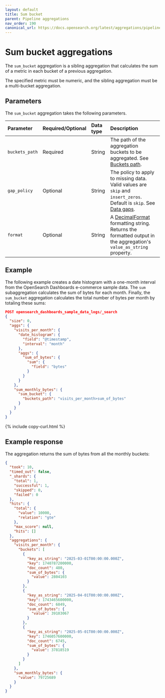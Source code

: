 ```yaml
---
layout: default
title: Sum bucket
parent: Pipeline aggregations
nav_order: 190
canonical_url: https://docs.opensearch.org/latest/aggregations/pipeline/sum-bucket/
---
```


# Sum bucket aggregations

The `sum_bucket` aggregation is a sibling aggregation that calculates the sum of a metric in each bucket of a previous aggregation.

The specified metric must be numeric, and the sibling aggregation must be a multi-bucket aggregation.

## Parameters

The `sum_bucket` aggregation takes the following parameters.

| Parameter             | Required/Optional | Data type       | Description |
| :--                   | :--               |  :--            | :--         |
| `buckets_path`        | Required          | String          | The path of the aggregation buckets to be aggregated. See [Buckets path]({{site.url}}{{site.baseurl}}/aggregations/pipeline/index#buckets-path). |
| `gap_policy`          | Optional          | String          | The policy to apply to missing data. Valid values are `skip` and `insert_zeros`. Default is `skip`. See [Data gaps]({{site.url}}{{site.baseurl}}/aggregations/pipeline/index#data-gaps).|
| `format`              | Optional          | String          | A [DecimalFormat](https://docs.oracle.com/en/java/javase/11/docs/api/java.base/java/text/DecimalFormat.html) formatting string. Returns the formatted output in the aggregation's `value_as_string` property. |

## Example

The following example creates a date histogram with a one-month interval from the OpenSearch Dashboards e-commerce sample data. The `sum` subaggregation calculates the sum of bytes for each month. Finally, the `sum_bucket` aggregation calculates the total number of bytes per month by totaling these sums:

```json
POST opensearch_dashboards_sample_data_logs/_search
{
  "size": 0,
  "aggs": {
    "visits_per_month": {
      "date_histogram": {
        "field": "@timestamp",
        "interval": "month"
      },
      "aggs": {
        "sum_of_bytes": {
          "sum": {
            "field": "bytes"
          }
        }
      }
    },
    "sum_monthly_bytes": {
      "sum_bucket": {
        "buckets_path": "visits_per_month>sum_of_bytes"
      }
    }
  }
}
```
{% include copy-curl.html %}

## Example response

The aggregation returns the sum of bytes from all the monthly buckets:

```json
{
  "took": 10,
  "timed_out": false,
  "_shards": {
    "total": 1,
    "successful": 1,
    "skipped": 0,
    "failed": 0
  },
  "hits": {
    "total": {
      "value": 10000,
      "relation": "gte"
    },
    "max_score": null,
    "hits": []
  },
  "aggregations": {
    "visits_per_month": {
      "buckets": [
        {
          "key_as_string": "2025-03-01T00:00:00.000Z",
          "key": 1740787200000,
          "doc_count": 480,
          "sum_of_bytes": {
            "value": 2804103
          }
        },
        {
          "key_as_string": "2025-04-01T00:00:00.000Z",
          "key": 1743465600000,
          "doc_count": 6849,
          "sum_of_bytes": {
            "value": 39103067
          }
        },
        {
          "key_as_string": "2025-05-01T00:00:00.000Z",
          "key": 1746057600000,
          "doc_count": 6745,
          "sum_of_bytes": {
            "value": 37818519
          }
        }
      ]
    },
    "sum_monthly_bytes": {
      "value": 79725689
    }
  }
}
```



